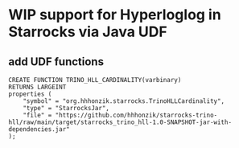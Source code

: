# WIP support for Hyperloglog in Starrocks via Java UDF




## add UDF functions

```
CREATE FUNCTION TRINO_HLL_CARDINALITY(varbinary)
RETURNS LARGEINT
properties (
    "symbol" = "org.hhhonzik.starrocks.TrinoHLLCardinality", 
    "type" = "StarrocksJar",
    "file" = "https://github.com/hhhonzik/starrocks-trino-hll/raw/main/target/starrocks_trino_hll-1.0-SNAPSHOT-jar-with-dependencies.jar"
);
```
